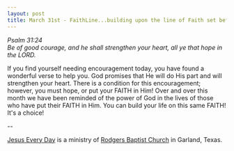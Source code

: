 ```yaml
---
layout: post
title: March 31st - FaithLine...building upon the line of Faith set before
---
```


_Psalm 31:24  
Be of good courage, and he shall strengthen your heart, all ye that
hope in the LORD._

If you find yourself needing encouragement today, you have found a
wonderful verse to help you. God promises that He will do His part
and will strengthen your heart. There is a condition for this
encouragement; however, you must hope, or put your FAITH in Him! Over
and over this month we have been reminded of the power of God in the
lives of those who have put their FAITH in Him. You can build your
life on this same FAITH! It's a choice!

 --

<a href=http://jesuseveryday.net>Jesus Every Day</a> is a ministry of <a href=http://rodgersbaptist.net>Rodgers Baptist Church</a> in Garland, Texas.
